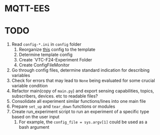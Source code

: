# MQTT-EES

# TODO

1. Read `config-*.ini` in `config` folder
   1. Reorganize [this](/mqtt-ees/config/config-ees-lifespan.ini) config to the template
   2. Determine template config
   3. Create `VTC-F24-Experiment Folder
   4. Create ConfigFileMonitor
2. Go through config files, determine standard indication for describing variables
3. Check for errors that may lead to `None` being evaluated for some crucial variable condition
4. Refactor main(copy of `main.py`) and export sensing capabilities, topics, subscribers, devices. etc to readable files? 
5. Consolidate all experiment similar functions/lines into one main file
6. Prepare `set_up` and `tear_down` functions or modules
7. Create run_experiment script to run an experiment of a specific type based on the user input
   1. For example, the `config_file = sys.argv[1]` could be used as a bash argument